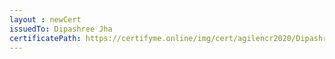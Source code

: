 ```yaml
--- 
layout : newCert 
issuedTo: Dipashree Jha 
certificatePath: https://certifyme.online/img/cert/agilencr2020/DipashreeJha_392c7.png
--- 
```

